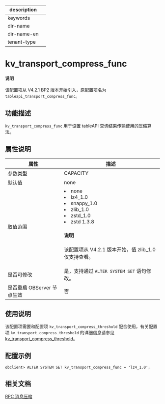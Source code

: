 |description||
|---|---|
|keywords||
|dir-name||
|dir-name-en||
|tenant-type||

# kv_transport_compress_func

<main id="notice" type='explain'>
<h4>说明</h4>
<p>该配置项从 V4.2.1 BP2 版本开始引入，原配置项名为 <code>tableapi_transport_compress_func</code>。</p>
</main>

## 功能描述

`kv_transport_compress_func` 用于设置 tableAPI 查询结果传输使用的压缩算法。

## 属性说明

|   **属性**   |   **描述**    |
|------------------|--------------|
| 参数类型             | CAPACITY   |
| 默认值              | none |
| 取值范围             | <li> none   <li> lz4_1.0   <li> snappy_1.0   <li> zlib_1.0   <li> zstd_1.0   <li> zstd 1.3.8  <main id="notice" type='explain'><h4>说明</h4><p>该配置项从 V4.2.1 版本开始，值 zlib_1.0 仅支持查看。</p></main>  |
| 是否可修改          | 是，支持通过 `ALTER SYSTEM SET` 语句修改。|
| 是否重启 OBServer 节点生效 | 否 |

## 使用说明

该配置项需要和配置项 `kv_transport_compress_threshold` 配合使用，有关配置项 `kv_transport_compress_threshold` 的详细信息请参见 [kv_transport_compress_threshold](26800.kv_transport_compress_threshold.md)。

## 配置示例

  ```shell
  obclient> ALTER SYSTEM SET kv_transport_compress_func = 'lz4_1.0';
  ```

## 相关文档

[RPC 消息压缩](../../../../700.reference/600.api/800.obkv-rpc.md)